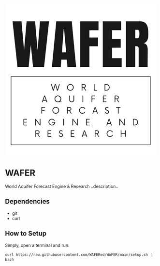 ![WAFER Logo](.resources/WAFER.png?raw=true "Title")

# WAFER
World Aquifer Forecast Engine & Research
..description..
  
## Dependencies
- git
- curl

## How to Setup
Simply, open a terminal and run:
```console
curl https://raw.githubusercontent.com/WAFERed/WAFER/main/setup.sh | bash
```

